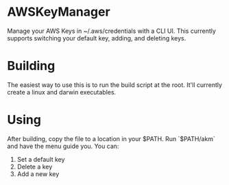 # AWSKeyManager
Manage your AWS Keys in ~/.aws/credentials with a CLI UI. This currently supports switching your default key, adding, and deleting keys.


# Building
The easiest way to use this is to run the build script at the root. It'll currently create a linux and darwin executables.

# Using
After building, copy the file to a location in your $PATH. Run `$PATH/akm` and have the menu guide you. You can:
1. Set a default key
2. Delete a key
3. Add a new key
